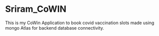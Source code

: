 # Sriram_CoWIN
This is my CoWin Application to book covid vaccination slots made using mongo Atlas for backend database connectivity.
